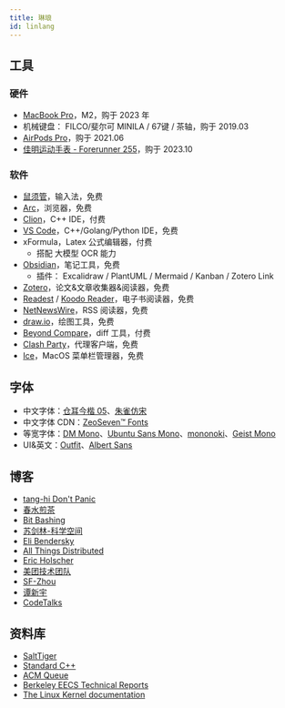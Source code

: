 ```yaml
---
title: 琳琅
id: linlang
---
```


## 工具

### 硬件

- [MacBook Pro](https://www.apple.com.cn/macbook-pro/)，M2，购于 2023 年
- 机械键盘： FILCO/斐尔可 MINILA / 67键 / 茶轴，购于 2019.03
- [AirPods Pro](https://www.apple.com.cn/airpods-pro/)，购于 2021.06
- [佳明运动手表 - Forerunner 255](https://www.garmin.com/en-US/p/780139/)，购于 2023.10

### 软件

- [鼠须管](https://github.com/rime/squirrel)，输入法，免费
- [Arc](https://arc.net/)，浏览器，免费
- [Clion](https://www.jetbrains.com/clion/)，C++ IDE，付费
- [VS Code](https://code.visualstudio.com/)，C++/Golang/Python IDE，免费
- xFormula，Latex 公式编辑器，付费
  - 搭配 大模型 OCR 能力
- [Obsidian](https://obsidian.md/)，笔记工具，免费
  - 插件： Excalidraw / PlantUML / Mermaid / Kanban / Zotero Link
- [Zotero](https://www.zotero.org/)，论文&文章收集器&阅读器，免费
- [Readest](https://readest.com/) / [Koodo Reader](https://koodoreader.com/zh)，电子书阅读器，免费
- [NetNewsWire](https://netnewswire.com/)，RSS 阅读器，免费
- [draw.io](https://github.com/jgraph/drawio)，绘图工具，免费
- [Beyond Compare](https://www.scootersoftware.com/)，diff 工具，付费
- [Clash Party](https://github.com/mihomo-party-org/clash-party)，代理客户端，免费
- [Ice](https://github.com/jordanbaird/Ice)，MacOS 菜单栏管理器，免费

## 字体

- 中文字体：[仓耳今楷 05](https://www.tsanger.cn/)、[朱雀仿宋](https://github.com/TrionesType/zhuque)
- 中文字体 CDN：[ZeoSeven™ Fonts](https://fonts.zeoseven.com/)
- 等宽字体：[DM Mono](https://fonts.google.com/specimen/DM+Mono)、[Ubuntu Sans Mono](https://github.com/canonical/Ubuntu-Sans-Mono-fonts)、[mononoki](https://madmalik.github.io/mononoki/)、[Geist Mono](https://fonts.google.com/specimen/Geist+Mono)
- UI&英文：[Outfit](https://fonts.google.com/specimen/Outfit)、[Albert Sans](https://fonts.google.com/specimen/Albert+Sans)

## 博客

- [tang-hi Don't Panic](https://tangdh.life/)
- [春水煎茶](https://writings.sh/)
- [Bit Bashing](https://bitbashing.io/)
- [苏剑林-科学空间](https://kexue.fm/)
- [Eli Bendersky](http://eli.thegreenplace.net/)
- [All Things Distributed](http://www.allthingsdistributed.com/)
- [Eric Holscher](http://ericholscher.com/)
- [美团技术团队](http://tech.meituan.com/)
- [SF-Zhou](https://sf-zhou.github.io/)
- [谭新宇](https://tanxinyu.work/)
- [CodeTalks](https://blog.howardlau.me/)

## 资料库

- [SaltTiger](http://www.salttiger.com/)
- [Standard C++](https://isocpp.org/)
- [ACM Queue](https://queue.acm.org/index.cfm)
- [Berkeley EECS Technical Reports](https://www2.eecs.berkeley.edu/Pubs/TechRpts/)
- [The Linux Kernel documentation](https://www.kernel.org/doc/html/latest/index.html)